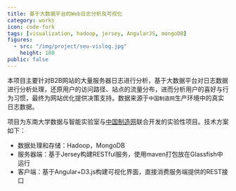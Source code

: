 ```yaml
---
title: 基于大数据平台的Web日志分析及可视化
category: works
icon: code-fork
tags: [visualization, hadoop, jersey, AngularJS, mongoDB]
figures:
  - src: "/img/project/seu-vislog.jpg"
    height: 180
public: false
---
```


本项目主要针对B2B网站的大量服务器日志进行分析，基于大数据平台对日志数据进行分析处理，还原用户的访问路径、站点的流量分布，进而分析用户的喜好与行为习惯，最终为网站优化提供决策支持。数据来源于`中国制造网`生产环境中的真实日志数据。

项目为东南大学数据与智能实验室与[中国制造网](http://www.made-in-china.com)联合开发的实验性项目。技术方案如下：

- 数据处理和存储：Hadoop，MongoDB
- 服务器端：基于Jersey构建RESTful服务，使用maven打包放在Glassfish中运行
- 客户端：基于Angular+D3.js构建可视化界面，直接消费服务端提供的REST接口
